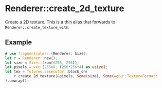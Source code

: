 # Renderer::create_2d_texture

Create a 2D texture. This is a thin alias that forwards to `Renderer::create_texture_with`.

## Example

```rust
# use fragmentcolor::{Renderer, Size};
let r = Renderer::new();
let size = Size::from((256, 256));
let pixels = vec![255u8; (256*256*4) as usize];
let tex = futures::executor::block_on(
    r.create_2d_texture(&pixels, Some(size), Some(wgpu::TextureFormat::Rgba8UnormSrgb))
).unwrap();
```
